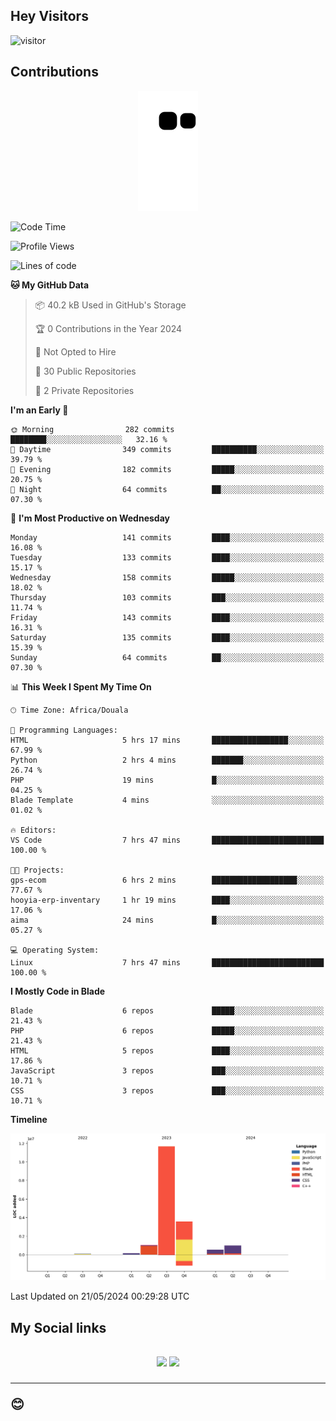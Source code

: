 ## Hey Visitors
![visitor](https://profile-counter.glitch.me/Fotsingboris/count.svg)

## Contributions
<p align="center">
  <img src="https://raw.githubusercontent.com/Fotsingboris/Fotsingboris/output/github-contribution-grid-snake.svg" />
</p>

<!--START_SECTION:waka-->
![Code Time](http://img.shields.io/badge/Code%20Time-1%2C047%20hrs%2058%20mins-blue)

![Profile Views](http://img.shields.io/badge/Profile%20Views-0-blue)

![Lines of code](https://img.shields.io/badge/From%20Hello%20World%20I%27ve%20Written-18.0%20million%20lines%20of%20code-blue)

**🐱 My GitHub Data** 

> 📦 40.2 kB Used in GitHub's Storage 
 > 
> 🏆 0 Contributions in the Year 2024
 > 
> 🚫 Not Opted to Hire
 > 
> 📜 30 Public Repositories 
 > 
> 🔑 2 Private Repositories 
 > 
**I'm an Early 🐤** 

```text
🌞 Morning                282 commits         ████████░░░░░░░░░░░░░░░░░   32.16 % 
🌆 Daytime                349 commits         ██████████░░░░░░░░░░░░░░░   39.79 % 
🌃 Evening                182 commits         █████░░░░░░░░░░░░░░░░░░░░   20.75 % 
🌙 Night                  64 commits          ██░░░░░░░░░░░░░░░░░░░░░░░   07.30 % 
```
📅 **I'm Most Productive on Wednesday** 

```text
Monday                   141 commits         ████░░░░░░░░░░░░░░░░░░░░░   16.08 % 
Tuesday                  133 commits         ████░░░░░░░░░░░░░░░░░░░░░   15.17 % 
Wednesday                158 commits         █████░░░░░░░░░░░░░░░░░░░░   18.02 % 
Thursday                 103 commits         ███░░░░░░░░░░░░░░░░░░░░░░   11.74 % 
Friday                   143 commits         ████░░░░░░░░░░░░░░░░░░░░░   16.31 % 
Saturday                 135 commits         ████░░░░░░░░░░░░░░░░░░░░░   15.39 % 
Sunday                   64 commits          ██░░░░░░░░░░░░░░░░░░░░░░░   07.30 % 
```


📊 **This Week I Spent My Time On** 

```text
🕑︎ Time Zone: Africa/Douala

💬 Programming Languages: 
HTML                     5 hrs 17 mins       █████████████████░░░░░░░░   67.99 % 
Python                   2 hrs 4 mins        ███████░░░░░░░░░░░░░░░░░░   26.74 % 
PHP                      19 mins             █░░░░░░░░░░░░░░░░░░░░░░░░   04.25 % 
Blade Template           4 mins              ░░░░░░░░░░░░░░░░░░░░░░░░░   01.02 % 

🔥 Editors: 
VS Code                  7 hrs 47 mins       █████████████████████████   100.00 % 

🐱‍💻 Projects: 
gps-ecom                 6 hrs 2 mins        ███████████████████░░░░░░   77.67 % 
hooyia-erp-inventary     1 hr 19 mins        ████░░░░░░░░░░░░░░░░░░░░░   17.06 % 
aima                     24 mins             █░░░░░░░░░░░░░░░░░░░░░░░░   05.27 % 

💻 Operating System: 
Linux                    7 hrs 47 mins       █████████████████████████   100.00 % 
```

**I Mostly Code in Blade** 

```text
Blade                    6 repos             █████░░░░░░░░░░░░░░░░░░░░   21.43 % 
PHP                      6 repos             █████░░░░░░░░░░░░░░░░░░░░   21.43 % 
HTML                     5 repos             ████░░░░░░░░░░░░░░░░░░░░░   17.86 % 
JavaScript               3 repos             ███░░░░░░░░░░░░░░░░░░░░░░   10.71 % 
CSS                      3 repos             ███░░░░░░░░░░░░░░░░░░░░░░   10.71 % 
```



**Timeline**

![Lines of Code chart](https://raw.githubusercontent.com/Fotsingboris/Fotsingboris/main/assets/bar_graph.png)


 Last Updated on 21/05/2024 00:29:28 UTC
<!--END_SECTION:waka-->

<h2>My Social links <h2>
<p align="center">
   <a href="https://linkedin.com/in/Fotsingboris-Mathieu"><img src="https://img.shields.io/badge/linkedin-%230077B5.svg?style=for-the-badge&logo=linkedin&logoColor=white"></a>
   <a href="https://instagram.com/Fotsingboris"><img src="https://img.shields.io/badge/instagram-%23E4405F.svg?style=for-the-badge&logo=Instagram&logoColor=white"></a>
  </p>
<hr>
😊
